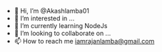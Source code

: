- 👋 Hi, I’m @Akashlamba01
- 👀 I’m interested in ...
- 🌱 I’m currently learning NodeJs
- 💞️ I’m looking to collaborate on ...
- 📫 How to reach me iamrajanlamba@gmail.com

<!---
Akashlamba01/Akashlamba01 is a ✨ special ✨ repository because its `README.md` (this file) appears on your GitHub profile.
You can click the Preview link to take a look at your changes.
--->
